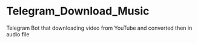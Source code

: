 # Telegram_Download_Music
Telegram Bot that downloading video from YouTube and converted then in audio file

